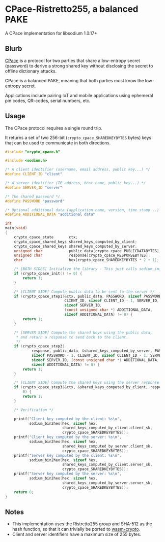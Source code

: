 # CPace-Ristretto255, a balanced PAKE

A CPace implementation for libsodium 1.0.17+

## Blurb

[CPace](https://tools.ietf.org/id/draft-haase-cpace-00.html) is a protocol for two parties that share a low-entropy secret (password) to derive a strong shared key without disclosing the secret to offline dictionary attacks.

CPace is a balanced PAKE, meaning that both parties must know the low-entropy secret.

Applications include pairing IoT and mobile applications using ephemeral pin codes, QR-codes, serial numbers, etc.

## Usage

The CPace protocol requires a single round trip.

It returns a set of two 256-bit (`crypto_cpace_SHAREDKEYBYTES` bytes) keys that can be used to communicate in both directions.

```c
#include "crypto_cpace.h"

#include <sodium.h>

/* A client identifier (username, email address, public key...) */
#define CLIENT_ID "client"

/* A server identifier (IP address, host name, public key...) */
#define SERVER_ID "server"

/* The shared password */
#define PASSWORD "password"

/* Optional additional data (application name, version, time stamp...) */
#define ADDITIONAL_DATA "additional data"

int
main(void)
{
    crypto_cpace_state       ctx;
    crypto_cpace_shared_keys shared_keys_computed_by_client;
    crypto_cpace_shared_keys shared_keys_computed_by_server;
    unsigned char            public_data[crypto_cpace_PUBLICDATABYTES];
    unsigned char            response[crypto_cpace_RESPONSEBYTES];
    char                     hex[crypto_cpace_SHAREDKEYBYTES * 2 + 1];

    /* [BOTH SIDES] Initialize the library - This just calls sodium_init() */
    if (crypto_cpace_init() != 0) {
        return 1;
    }

    /* [CLIENT SIDE] Compute public data to be sent to the server */
    if (crypto_cpace_step1(&ctx, public_data, PASSWORD, sizeof PASSWORD - 1,
                           CLIENT_ID, sizeof CLIENT_ID - 1, SERVER_ID,
                           sizeof SERVER_ID,
                           (const unsigned char *) ADDITIONAL_DATA,
                           sizeof ADDITIONAL_DATA) != 0) {
        return 1;
    }

    /* [SERVER SIDE] Compute the shared keys using the public data,
     * and return a response to send back to the client.
     */
    if (crypto_cpace_step2(
            response, public_data, &shared_keys_computed_by_server, PASSWORD,
            sizeof PASSWORD - 1, CLIENT_ID, sizeof CLIENT_ID - 1, SERVER_ID,
            sizeof SERVER_ID, (const unsigned char *) ADDITIONAL_DATA,
            sizeof ADDITIONAL_DATA) != 0) {
        return 1;
    }

    /* [CLIENT SIDE] Compute the shared keys using the server response */
    if (crypto_cpace_step3(&ctx, &shared_keys_computed_by_client, response) !=
        0) {
        return 1;
    }

    /* Verification */

    printf("Client key computed by the client: %s\n",
           sodium_bin2hex(hex, sizeof hex,
                          shared_keys_computed_by_client.client_sk,
                          crypto_cpace_SHAREDKEYBYTES));
    printf("Client key computed by the server: %s\n",
           sodium_bin2hex(hex, sizeof hex,
                          shared_keys_computed_by_server.client_sk,
                          crypto_cpace_SHAREDKEYBYTES));
    printf("Server key computed by the client: %s\n",
           sodium_bin2hex(hex, sizeof hex,
                          shared_keys_computed_by_client.server_sk,
                          crypto_cpace_SHAREDKEYBYTES));
    printf("Server key computed by the server: %s\n",
           sodium_bin2hex(hex, sizeof hex,
                          shared_keys_computed_by_server.server_sk,
                          crypto_cpace_SHAREDKEYBYTES));
    return 0;
}
```

## Notes

- This implementation uses the Ristretto255 group and SHA-512 as the hash function, so that it can trivially be ported to [wasm-crypto](https://github.com/jedisct1/wasm-crypto).
- Client and server identifiers have a maximum size of 255 bytes.
